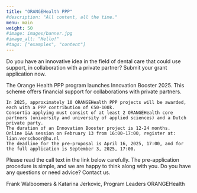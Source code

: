 ```yaml
---
title: "ORANGEHealth PPP"
#description: "All content, all the time."
menu: main
weight: 50
#image: images/banner.jpg
#image_alt: "Hello!"
#tags: ["examples", "content"]
---
```


Do you have an innovative idea in the field of dental care that could use support, in collaboration with a private partner? Submit your grant application now.

The Orange Health PPP program launches Innovation Booster 2025. This scheme offers financial support for collaborations with private partners.

    In 2025, approximately 10 ORANGEHealth PPP projects will be awarded, each with a PPP contribution of €50-100k.
    Consortia applying must consist of at least 2 ORANGEHealth core partners (university and university of applied sciences) and a Dutch private party.
    The duration of an Innovation Booster project is 12-24 months.
    Online Q&A session on February 13 from 16:00-17:00, register at: lian.verschoor@hu.nl
    The deadline for the pre-proposal is April 16, 2025, 17:00, and for the full application is September 3, 2025, 17:00.

Please read the call text in the link below carefully. The pre-application procedure is simple, and we are happy to think along with you. Do you have any questions or need advice? Contact us.

Frank Walboomers & Katarina Jerkovic, Program Leaders ORANGEHealth